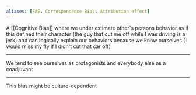 ```yaml
---
aliases: [FAE, Correspondence Bias, Attribution effect]
---
```


A [[Cognitive Bias]] where we under estimate other's persons behavior as if this defined their character (the guy that cut me off while I was driving is a jerk) and can logically explain our behaviors because we know ourselves (I would miss my fly if I didn't cut that car off)

---

We tend to see ourselves as protagonists and everybody else as a coadjuvant

---

This bias might be culture-dependent